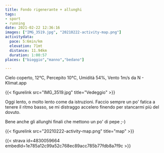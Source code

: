 ```yaml
---
title: Fondo rigenerante + allunghi
tags:
- sport
- running
date: 2021-02-22 12:36:16
images: ["IMG_3519.jpg", "20210222-activity-map.png"]
activitydata:
  pace: 5:6min/km
  elevation: 71mt
  distance: 11.94km
  duration: 1:00:57
places: ["bioggio","manno","bedano"]

---
```


Cielo coperto, 12°C, Percepito 10°C, Umidità 54%, Vento 1m/s da N - Klimat.app

<!--more-->

{{< figurelink src="IMG_3519.jpg" title="Vedeggio" >}}

Oggi lento, o molto lento come da istruzioni. Faccio sempre un po' fatica a tenere il ritmo basso, se mi distraggo accelero finendo per stancarmi più del dovuto.

Bene anche gli allunghi finali che mettono un po' di pepe ;-)

{{< figurelink src="20210222-activity-map.png" title="map" >}}


{{< strava id=4830059664 embedId=1e785a12c99a52c768ec89acc785b77fdb8a7f9c >}}
